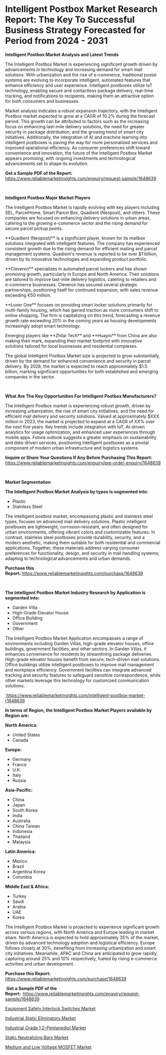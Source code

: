<p><h1>Intelligent Postbox Market Research Report: The Key To Successful Business Strategy Forecasted for Period from 2024 - 2031</h1></p><p><strong>Intelligent Postbox Market Analysis and Latest Trends</strong></p>
<p><p>The Intelligent Postbox Market is experiencing significant growth driven by advancements in technology and increasing demand for smart mail solutions. With urbanization and the rise of e-commerce, traditional postal systems are evolving to incorporate intelligent, automated features that enhance efficiency and user experience. Intelligent postboxes utilize IoT technology, enabling secure and contactless package delivery, real-time tracking, and notifications to recipients, making them an attractive option for both consumers and businesses.</p><p>Market analysis indicates a robust expansion trajectory, with the Intelligent Postbox market expected to grow at a CAGR of 10.2% during the forecast period. This growth can be attributed to factors such as the increasing focus on enhancing last-mile delivery solutions, the need for greater security in package distribution, and the growing trend of smart city initiatives. Additionally, the integration of AI and machine learning into intelligent postboxes is paving the way for more personalized services and improved operational efficiency. As consumer preferences shift toward convenience and innovation, the future of the Intelligent Postbox Market appears promising, with ongoing investments and technological advancements set to shape its evolution.</p></p>
<p><strong>Get a Sample PDF of the Report:&nbsp;</strong> <a href="https://www.reliablemarketinsights.com/enquiry/request-sample/1648639?utm_campaign=1264&utm_medium=2&utm_source=Github&utm_content=ia&utm_term=15102024&utm_id=intelligent-postbox">https://www.reliablemarketinsights.com/enquiry/request-sample/1648639</a></p>
<p>&nbsp;</p>
<p><strong>Intelligent Postbox Major Market Players</strong></p>
<p><p>The Intelligent Postbox Market is rapidly evolving with key players including SEL, ParcelHome, Smart Parcel Box, Quadient (Neopost), and others. These companies are focused on enhancing delivery solutions in urban areas, catering to the growing e-commerce sector and the rising demand for secure parcel pickup points.</p><p>**Quadient (Neopost)** is a significant player, known for its mailbox solutions integrated with intelligent features. The company has experienced consistent growth due to the rising demand for efficient mailing and parcel management systems. Quadient's revenue is reported to be over $1 billion, driven by its innovative technologies and expanding product portfolio.</p><p>**Cleveron** specializes in automated parcel lockers and has shown promising growth, particularly in Europe and North America. Their solutions are tailored to improve last-mile delivery logistics, catering to retailers and e-commerce businesses. Cleveron has secured several strategic partnerships, positioning itself for continued expansion, with sales revenue exceeding €50 million.</p><p>**Luxer One** focuses on providing smart locker solutions primarily for multi-family housing, which has gained traction as more consumers shift to online shopping. The firm is capitalizing on this trend, forecasting a revenue growth rate exceeding 20% in the coming years as housing developments increasingly adopt smart technology.</p><p>Emerging players like **Zhilai Tech** and **Huayin** from China are also making their mark, expanding their market footprint with innovative solutions tailored for local businesses and residential complexes.</p><p>The global Intelligent Postbox Market size is projected to grow substantially, driven by the demand for enhanced convenience and security in parcel delivery. By 2028, the market is expected to reach approximately $1.5 billion, marking significant opportunities for both established and emerging companies in the sector.</p></p>
<p>&nbsp;</p>
<p><strong>What Are The Key Opportunities For Intelligent Postbox Manufacturers?</strong></p>
<p><p>The Intelligent Postbox market is experiencing robust growth, driven by increasing urbanization, the rise of smart city initiatives, and the need for efficient mail delivery and security solutions. Valued at approximately $XXX million in 2023, the market is projected to expand at a CAGR of XX% over the next five years. Key trends include integration with IoT, AI-driven analytics for usage optimization, and enhanced user experiences through mobile apps. Future outlook suggests a greater emphasis on sustainability and data-driven services, positioning intelligent postboxes as a pivotal component of modern urban infrastructure and logistics systems.</p></p>
<p><strong>Inquire or Share Your Questions If Any Before Purchasing This Report:</strong> <a href="https://www.reliablemarketinsights.com/enquiry/pre-order-enquiry/1648639?utm_campaign=1264&utm_medium=2&utm_source=Github&utm_content=ia&utm_term=15102024&utm_id=intelligent-postbox">https://www.reliablemarketinsights.com/enquiry/pre-order-enquiry/1648639</a></p>
<p>&nbsp;</p>
<p><strong>Market Segmentation</strong></p>
<p><strong>The Intelligent Postbox Market Analysis by types is segmented into:</strong></p>
<p><ul><li>Plastic</li><li>Stainless Steel</li></ul></p>
<p><p>The intelligent postbox market, encompassing plastic and stainless steel types, focuses on advanced mail delivery solutions. Plastic intelligent postboxes are lightweight, corrosion-resistant, and often designed for urban environments, offering vibrant colors and customizable features. In contrast, stainless steel postboxes provide durability, security, and a modern aesthetic, making them suitable for both residential and commercial applications. Together, these materials address varying consumer preferences for functionality, design, and security in mail handling systems, adapting to technological advancements and urban demands.</p></p>
<p><strong>Purchase this Report:&nbsp;</strong><a href="https://www.reliablemarketinsights.com/purchase/1648639?utm_campaign=1264&utm_medium=2&utm_source=Github&utm_content=ia&utm_term=15102024&utm_id=intelligent-postbox">https://www.reliablemarketinsights.com/purchase/1648639</a></p>
<p>&nbsp;</p>
<p><strong>The Intelligent Postbox Market Industry Research by Application is segmented into:</strong></p>
<p><ul><li>Garden Villa</li><li>High-Grade Elevator House</li><li>Office Building</li><li>Government</li><li>Other</li></ul></p>
<p><p>The Intelligent Postbox Market Application encompasses a range of environments including Garden Villas, high-grade elevator houses, office buildings, government facilities, and other sectors. In Garden Villas, it enhances convenience for residents by streamlining package deliveries. High-grade elevator houses benefit from secure, tech-driven mail solutions. Office buildings utilize intelligent postboxes to improve mail management and workplace efficiency. Government facilities can integrate advanced tracking and security features to safeguard sensitive correspondence, while other markets leverage this technology for customized communication solutions.</p></p>
<p><a href="https://www.reliablemarketinsights.com/intelligent-postbox-market-r1648639?utm_campaign=1264&utm_medium=2&utm_source=Github&utm_content=ia&utm_term=15102024&utm_id=intelligent-postbox">&nbsp;https://www.reliablemarketinsights.com/intelligent-postbox-market-r1648639</a></p>
<p><strong>In terms of Region, the Intelligent Postbox Market Players available by Region are:</strong></p>
<p>
    <p> <strong> North America: </strong>
        <ul>
            <li>United States</li>
            <li>Canada</li>
        </ul>
        </p> 
    <p> <strong> Europe: </strong>
        <ul>
            <li>Germany</li>
            <li>France</li>
            <li>U.K.</li>
            <li>Italy</li>
            <li>Russia</li>
        </ul>
        </p> 
    <p> <strong> Asia-Pacific: </strong>
        <ul>
            <li>China</li>
            <li>Japan</li>
            <li>South Korea</li>
            <li>India</li>
            <li>Australia</li>
            <li>China Taiwan</li>
            <li>Indonesia</li>
            <li>Thailand</li>
            <li>Malaysia</li>
        </ul>
        </p> 
    <p> <strong> Latin America: </strong>
        <ul>
            <li>Mexico</li>
            <li>Brazil</li>
            <li>Argentina Korea</li>
            <li>Colombia</li>
        </ul>
        </p> 
    <p> <strong> Middle East & Africa: </strong>
        <ul>
            <li>Turkey</li>
            <li>Saudi</li>
            <li>Arabia</li>
            <li>UAE</li>
            <li>Korea</li>
        </ul>
    </p>
    </p>
<p><p>The Intelligent Postbox Market is projected to experience significant growth across various regions, with North America and Europe leading in market share. North America is expected to hold approximately 35% of the market, driven by advanced technology adoption and logistical efficiency. Europe follows closely at 30%, benefiting from increasing urbanization and smart city initiatives. Meanwhile, APAC and China are anticipated to grow rapidly, capturing around 25% and 10% respectively, fueled by rising e-commerce activities and urban development.</p></p>
<p><strong>Purchase this Report: </strong><a href="https://www.reliablemarketinsights.com/purchase/1648639?utm_campaign=1264&utm_medium=2&utm_source=Github&utm_content=ia&utm_term=15102024&utm_id=intelligent-postbox">https://www.reliablemarketinsights.com/purchase/1648639</a></p>
<p>&nbsp;<strong>Get a Sample PDF of the Report:&nbsp;&nbsp;</strong><a href="https://www.reliablemarketinsights.com/enquiry/request-sample/1648639?utm_campaign=1264&utm_medium=2&utm_source=Github&utm_content=ia&utm_term=15102024&utm_id=intelligent-postbox">https://www.reliablemarketinsights.com/enquiry/request-sample/1648639</a></p>
<p><strong></strong></p>
<p><p><a href="https://www.linkedin.com/pulse/exploring-equipment-safety-interlock-switches-market-dynamics-d1lye?utm_campaign=1264&utm_medium=2&utm_source=Github&utm_content=ia&utm_term=15102024&utm_id=intelligent-postbox">Equipment Safety Interlock Switches Market</a></p><p><a href="https://www.linkedin.com/pulse/deep-dive-industrial-static-eliminators-market-itstrends-ty6pe?utm_campaign=1264&utm_medium=2&utm_source=Github&utm_content=ia&utm_term=15102024&utm_id=intelligent-postbox">Industrial Static Eliminators Market</a></p><p><a href="https://www.linkedin.com/pulse/global-industrial-grade-12-pentanediol-market-analysis-nec2e?trk=public_post_embed_feed-article-content&utm_campaign=1264&utm_medium=2&utm_source=Github&utm_content=ia&utm_term=15102024&utm_id=intelligent-postbox">Industrial Grade 1,2-Pentanediol Market</a></p><p><a href="https://www.linkedin.com/pulse/strategic-forecast-static-neutralizing-bars-market-growth-vnq3e?utm_campaign=1264&utm_medium=2&utm_source=Github&utm_content=ia&utm_term=15102024&utm_id=intelligent-postbox">Static Neutralizing Bars Market</a></p><p><a href="https://www.linkedin.com/pulse/global-medium-low-voltage-mosfet-industry-research-report-tsefe?trk=public_post_embed_feed-article-content&utm_campaign=1264&utm_medium=2&utm_source=Github&utm_content=ia&utm_term=15102024&utm_id=intelligent-postbox">Medium and Low Voltage MOSFET Market</a></p></p>